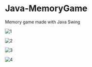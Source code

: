# Java-MemoryGame
Memory game made with Java Swing

![1](https://user-images.githubusercontent.com/60793259/107121076-91cbad80-68a1-11eb-834e-7a803f2e75e6.png)

![2](https://user-images.githubusercontent.com/60793259/107121104-af991280-68a1-11eb-945a-ae124613ef41.png)

![3](https://user-images.githubusercontent.com/60793259/107121116-c0e21f00-68a1-11eb-9931-6f3cd869bba1.png)

![4](https://user-images.githubusercontent.com/60793259/107121128-d5261c00-68a1-11eb-9c99-b3a962219fbd.png)
